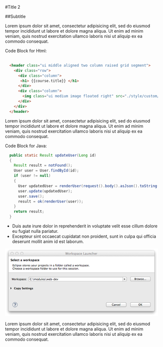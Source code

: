 #Title 2

##Subtitle 

Lorem ipsum dolor sit amet, consectetur adipisicing elit, sed do eiusmod tempor incididunt ut labore et dolore magna aliqua. Ut enim ad minim veniam, quis nostrud exercitation ullamco laboris nisi ut aliquip ex ea commodo consequat. 

Code Block for Html:

~~~html

  <header class="ui middle aligned two column raised grid segment"> 
    <div class="row">
      <div class="column">
       <h1> {{course.title}} </h1>
      </div>
      <div class="column">
        <img class="ui medium image floated right" src="./style/custom/logo.png"/>
      </div> 
    </div>
  </header>
~~~


Lorem ipsum dolor sit amet, consectetur adipisicing elit, sed do eiusmod tempor incididunt ut labore et dolore magna aliqua. Ut enim ad minim veniam, quis nostrud exercitation ullamco laboris nisi ut aliquip ex ea commodo consequat. 

Code Block for Java:

~~~java
  public static Result updateUser(Long id)
  {
    Result result = notFound();
    User user = User.findById(id);
    if (user != null)
    {
      User updatedUser = renderUser(request().body().asJson().toString());
      user.update(updatedUser);
      user.save();
      result = ok(renderUser(user));
    }
    return result;
  }
~~~

- Duis aute irure dolor in reprehenderit in voluptate velit esse cillum dolore eu fugiat nulla pariatur. 
- Excepteur sint occaecat cupidatat non proident, sunt in culpa qui officia deserunt mollit anim id est laborum.

![Figure 1](./img/03.png)

Lorem ipsum dolor sit amet, consectetur adipisicing elit, sed do eiusmod tempor incididunt ut labore et dolore magna aliqua. Ut enim ad minim veniam, quis nostrud exercitation ullamco laboris nisi ut aliquip ex ea commodo consequat. 

